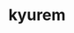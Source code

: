 ---
id: 646
title: kyurem
types: [dragon,ice]
image: https://raw.githubusercontent.com/PokeAPI/sprites/master/sprites/pokemon/646.png
---